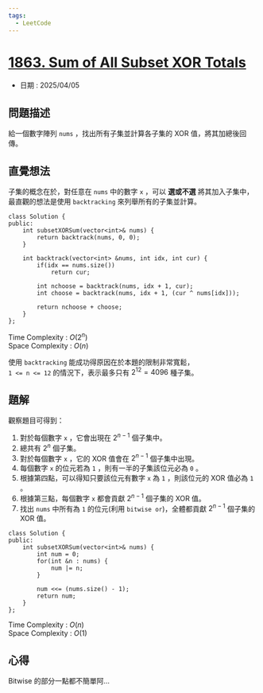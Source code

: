 ```yaml
---
tags:
  - LeetCode
---
```


# [1863. Sum of All Subset XOR Totals](https://leetcode.com/problems/sum-of-all-subset-xor-totals/description/)  

+ 日期 : 2025/04/05  

## 問題描述  

給一個數字陣列 `nums` ，找出所有子集並計算各子集的 XOR 值，將其加總後回傳。  

## 直覺想法  

子集的概念在於，對任意在 `nums` 中的數字 `x` ，可以 **選或不選** 將其加入子集中，  
最直觀的想法是使用 `backtracking` 來列舉所有的子集並計算。  

```cpp=
class Solution {
public:
    int subsetXORSum(vector<int>& nums) {
        return backtrack(nums, 0, 0);
    }

    int backtrack(vector<int> &nums, int idx, int cur) {
        if(idx == nums.size())
            return cur;
        
        int nchoose = backtrack(nums, idx + 1, cur);
        int choose = backtrack(nums, idx + 1, (cur ^ nums[idx]));

        return nchoose + choose;
    }
};
```

Time Complexity : $O(2^n)$  
Space Complexity : $O(n)$  

使用 `backtracking` 能成功得原因在於本題的限制非常寬鬆，  
`1 <= n <= 12` 的情況下，表示最多只有 $2^{12} = 4096$ 種子集。  

## 題解  

觀察題目可得到：  

1. 對於每個數字 `x` ，它會出現在 $2^{n-1}$ 個子集中。  
2. 總共有 $2^n$ 個子集。  
3. 對於每個數字 `x` ，它的 XOR 值會在 $2^{n-1}$ 個子集中出現。  
4. 每個數字 `x` 的位元若為 `1` ，則有一半的子集該位元必為 `0` 。  
5. 根據第四點，可以得知只要該位元有數字 `x` 為 `1` ，則該位元的 XOR 值必為 `1` 。  
6. 根據第三點，每個數字 `x` 都會貢獻 $2^{n-1}$ 個子集的 XOR 值。  
7. 找出 `nums` 中所有為 `1` 的位元(利用 `bitwise or`)，全體都貢獻 $2^{n-1}$ 個子集的 XOR 值。  

```cpp=
class Solution {
public:
    int subsetXORSum(vector<int>& nums) {
        int num = 0;
        for(int &n : nums) {
            num |= n;
        }
        
        num <<= (nums.size() - 1);
        return num;
    }
};
```

Time Complexity : $O(n)$  
Space Complexity : $O(1)$  

## 心得  

Bitwise 的部分一點都不簡單阿...  
